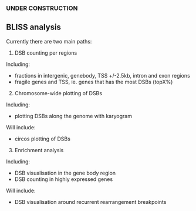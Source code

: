 ### UNDER CONSTRUCTION

## BLISS analysis

Currently there are two main paths:
1. DSB counting per regions

  Including:
  - fractions in intergenic, genebody, TSS +/-2.5kb, intron and exon regions
  - fragile genes and TSS, ie. genes that has the most DSBs (topX%)
  
2. Chromosome-wide plotting of DSBs

  Including:
  - plotting DSBs along the genome with karyogram
  
  Will include:
  - circos plotting of DSBs
  
3. Enrichment analysis

  Including:
  - DSB visualisation in the gene body region
  - DSB counting in highly expressed genes
  
  Will include:
  - DSB visualisation around recurrent rearrangement breakpoints
